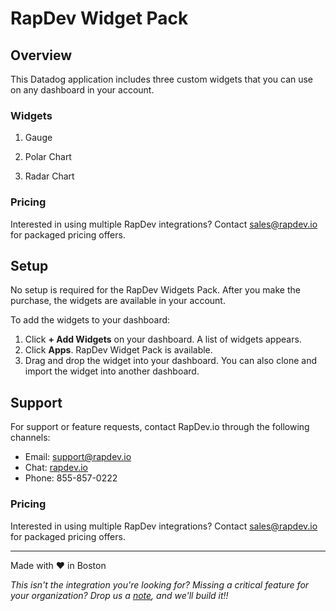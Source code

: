 # RapDev Widget Pack

## Overview

This Datadog application includes three custom widgets that you can use on any dashboard in your account.

### Widgets

1. Gauge

2. Polar Chart

3. Radar Chart

### Pricing
Interested in using multiple RapDev integrations? Contact [sales@rapdev.io](mailto:sales@rapdev.io) for packaged pricing offers.

## Setup

No setup is required for the RapDev Widgets Pack. After you make the purchase, the widgets are available in your account.

To add the widgets to your dashboard:

 1. Click **+ Add Widgets** on your dashboard. A list of widgets appears. 
 2. Click **Apps**. RapDev Widget Pack is available. 
 3. Drag and drop the widget into your dashboard. You can also clone and import the widget into another dashboard.

## Support

For support or feature requests, contact RapDev.io through the following channels:

- Email: support@rapdev.io
- Chat: [rapdev.io](https://www.rapdev.io/#Get-in-touch)
- Phone: 855-857-0222

### Pricing
Interested in using multiple RapDev integrations? Contact [sales@rapdev.io](mailto:sales@rapdev.io) for packaged pricing offers.

---
Made with ❤️ in Boston

*This isn't the integration you're looking for? Missing a critical feature for your organization? Drop us a [note](mailto:support@rapdev.io), and we'll build it!!*
